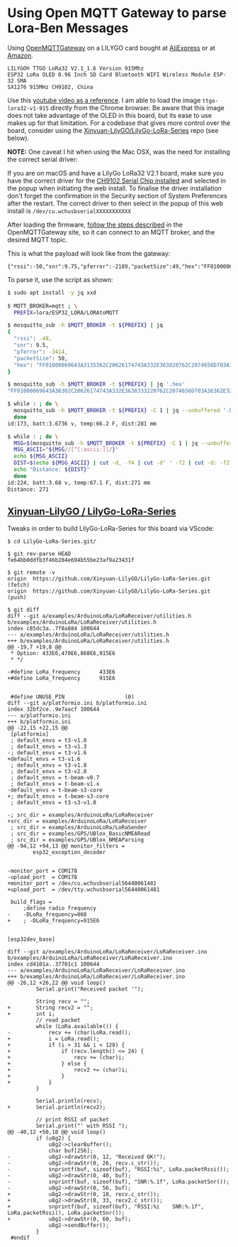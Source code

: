 # Using Open MQTT Gateway to parse Lora-Ben Messages

Using [OpenMQTTGateway](https://docs.openmqttgateway.com/) on a LILYGO card
bought at [AliExpress](https://www.aliexpress.us/item/2251832685763835.html?gatewayAdapt=bra2usa4itemAdapt&_randl_shipto=US)
or at [Amazon](https://a.co/d/dw0PhZ6).

```
LILYGO® TTGO LoRa32 V2.1_1.6 Version 915Mhz
ESP32 LoRa OLED 0.96 Inch SD Card Bluetooth WIFI Wireless Module ESP-32 SMA
SX1276 915MHz CH9102, China
```

Use this [youtube video as a reference](https://youtu.be/_gdXR1uklaY?t=110).
I am able to load the image `ttgo-lora32-v1-915` directly from the Chrome browser. Be aware that
this image does not take advantage of the OLED in this board, but its ease to use makes up
for that limitation. For a codebase that gives more control over the board, consider using
the [Xinyuan-LilyGO/LilyGo-LoRa-Series](https://github.com/Xinyuan-LilyGO/LilyGo-LoRa-Series.git) repo (see below).

**NOTE:** One caveat I hit when using the Mac OSX, was the need for installing the correct serial driver:

If you are on macOS and have a LilyGo LoRa32 V2.1 board, make sure you have the correct driver for the
[CH9102 Serial Chip installed](https://github.com/WCHSoftGroup/ch34xser_macos)
and selected in the popup when initiating the web install. To finalise
the driver installation don't forget the confirmation in the Security section of System Preferences after the restart.
The correct driver to then select in the popup of this web install is `/dev/cu.wchusbserialXXXXXXXXXXX`

After loading the firmware, [follow the steps described](https://docs.openmqttgateway.com/upload/portal.html)
in the OpenMQTTGateway site, so it can connect to an MQTT broker, and the desired MQTT topic.

This is what the payload will look like from the gateway:
    
```
{"rssi":-50,"snr":9.75,"pferror":-2189,"packetSize":49,"hex":"FF01000069643A35362C20626174743A332E363820762C2074656D703A36342E3420462C20646973743A31323137206D6D"}
```

To parse it, use the script as shown:

```bash
$ sudo apt install -y jq xxd
 
$ MQTT_BROKER=mqtt ; \
  PREFIX=lora/ESP32_LORA/LORAtoMQTT

$ mosquitto_sub -h $MQTT_BROKER -t ${PREFIX} | jq
{
  "rssi": -48,
  "snr": 9.5,
  "pferror": -3414,
  "packetSize": 50,
  "hex": "FF01000069643A3135362C20626174743A332E363820762C2074656D703A36362E3220462C20646973743A32383334206D6D"
}

$ mosquitto_sub -h $MQTT_BROKER -t ${PREFIX} | jq '.hex'
"FF01000069643A36302C20626174743A332E3638333220762C2074656D703A36362E3220462C20646973743A33303231206D6D"

$ while : ; do \
  mosquitto_sub -h $MQTT_BROKER -t ${PREFIX} -C 1 | jq --unbuffered '.hex' | xxd -r -p
  done
id:173, batt:3.6736 v, temp:66.2 F, dist:281 mm

$ while : ; do \
  MSG=$(mosquitto_sub -h $MQTT_BROKER -t ${PREFIX} -C 1 | jq --unbuffered '.hex' | xxd -r -p)
  MSG_ASCII="${MSG//[^[:ascii:]]/}"
  echo ${MSG_ASCII}
  DIST=$(echo ${MSG_ASCII} | cut -d, -f4 | cut -d' ' -f2 | cut -d: -f2)
  echo "Distance: ${DIST}"
  done
id:224, batt:3.68 v, temp:67.1 F, dist:271 mm
Distance: 271
```

## [Xinyuan-LilyGO / LilyGo-LoRa-Series](https://github.com/Xinyuan-LilyGO/LilyGo-LoRa-Series)

Tweaks in order to build LilyGo-LoRa-Series for this board via VScode:
    
```
$ cd LilyGo-LoRa-Series.git/

$ git rev-parse HEAD
fe64bb0ddfb3f46b284e694b55be23af9a23431f

$ git remote -v
origin  https://github.com/Xinyuan-LilyGO/LilyGo-LoRa-Series.git (fetch)
origin  https://github.com/Xinyuan-LilyGO/LilyGo-LoRa-Series.git (push)

$ git diff
diff --git a/examples/ArduinoLoRa/LoRaReceiver/utilities.h b/examples/ArduinoLoRa/LoRaReceiver/utilities.h
index c85dc3a..7f8a884 100644
--- a/examples/ArduinoLoRa/LoRaReceiver/utilities.h
+++ b/examples/ArduinoLoRa/LoRaReceiver/utilities.h
@@ -19,7 +19,8 @@
 * Option: 433E6,470E6,868E6,915E6
 * */

-#define LoRa_frequency      433E6
+#define LoRa_frequency      915E6


 #define UNUSE_PIN                   (0)
diff --git a/platformio.ini b/platformio.ini
index 32bf2ce..9e7aacf 100644
--- a/platformio.ini
+++ b/platformio.ini
@@ -22,15 +22,15 @@
 [platformio]
 ; default_envs = t3-v1.0
 ; default_envs = t3-v1.3
-; default_envs = t3-v1.6
+default_envs = t3-v1.6
 ; default_envs = t3-v1.8
 ; default_envs = t3-v2.0
 ; default_envs = t-beam-v0.7
 ; default_envs = t-beam-v1.x
-default_envs = t-beam-s3-core
+; default_envs = t-beam-s3-core
 ; default_envs = t3-s3-v1.0

-; src_dir = examples/ArduinoLoRa/LoRaReceiver
+src_dir = examples/ArduinoLoRa/LoRaReceiver
 ; src_dir = examples/ArduinoLoRa/LoRaSender
 ; src_dir = examples/GPS/UBlox_BasicNMEARead
 ; src_dir = examples/GPS/UBlox_NMEAParsing
@@ -94,12 +94,13 @@ monitor_filters =
        esp32_exception_decoder


-monitor_port = COM178
-upload_port  = COM178
+monitor_port = /dev/cu.wchusbserial56440061481
+upload_port  = /dev/tty.wchusbserial56440061481

 build_flags =
     ;define radio frequency
-    -DLoRa_frequency=868
+    ; -DLoRa_frequency=915E6


[esp32dev_base]
```

```
diff --git a/examples/ArduinoLoRa/LoRaReceiver/LoRaReceiver.ino b/examples/ArduinoLoRa/LoRaReceiver/LoRaReceiver.ino
index cd4101a..37701c1 100644
--- a/examples/ArduinoLoRa/LoRaReceiver/LoRaReceiver.ino
+++ b/examples/ArduinoLoRa/LoRaReceiver/LoRaReceiver.ino
@@ -26,12 +26,22 @@ void loop()
         Serial.print("Received packet '");

         String recv = "";
+        String recv2 = "";
+        int i;
         // read packet
         while (LoRa.available()) {
-            recv += (char)LoRa.read();
+            i = LoRa.read();
+            if (i > 31 && i < 128) {
+                if (recv.length() <= 24) {
+                    recv += (char)i;
+                } else {
+                    recv2 += (char)i;
+                }
+            }
         }

         Serial.println(recv);
+        Serial.println(recv2);

         // print RSSI of packet
         Serial.print("' with RSSI ");
@@ -40,12 +50,10 @@ void loop()
         if (u8g2) {
             u8g2->clearBuffer();
             char buf[256];
-            u8g2->drawStr(0, 12, "Received OK!");
-            u8g2->drawStr(0, 26, recv.c_str());
-            snprintf(buf, sizeof(buf), "RSSI:%i", LoRa.packetRssi());
-            u8g2->drawStr(0, 40, buf);
-            snprintf(buf, sizeof(buf), "SNR:%.1f", LoRa.packetSnr());
-            u8g2->drawStr(0, 56, buf);
+            u8g2->drawStr(0, 18, recv.c_str());
+            u8g2->drawStr(0, 33, recv2.c_str());
+            snprintf(buf, sizeof(buf), "RSSI:%i    SNR:%.1f", LoRa.packetRssi(), LoRa.packetSnr());
+            u8g2->drawStr(0, 60, buf);
             u8g2->sendBuffer();
         }
 #endif
```
